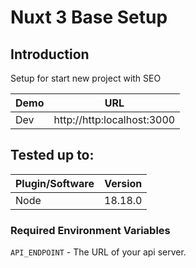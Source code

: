 # Nuxt 3 Base Setup

## Introduction

Setup for start new project with SEO

| Demo | URL                        |
| ---- | -------------------------- |
| Dev  | http://http:localhost:3000 |

## Tested up to:

| Plugin/Software | Version |
| --------------- | ------- |
| Node            | 18.18.0 |

### Required Environment Variables

`API_ENDPOINT` - The URL of your api server.

